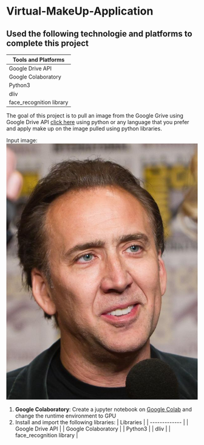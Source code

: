 # Virtual-MakeUp-Application

## Used the following technologie and platforms to complete this project
|    Tools and Platforms   |
| ------------- |
| Google Drive API      | 
| Google Colaboratory      | 
| Python3 | 
| dliv |
| face_recognition library |

The goal of this project is to pull an image from the Google Grive using Google Drive API [click here](https://developers.google.com/drive/api/v3/quickstart/python) using python or any language that you prefer and apply make up on the image pulled using python libraries.

Input image:
![alt text](https://github.com/IndupriyaKompi/Virtual-MakeUp-Application/blob/main/images/nicolascage.jpg "Logo Title Text 1")




1. **Google Colaboratory**: Create a jupyter notebook on [Google Colab](https://colab.research.google.com/notebooks/intro.ipynb) and change the runtime environment to GPU
2. Install and import the following libraries:
|   Libraries   |
| ------------- |
| Google Drive API      | 
| Google Colaboratory      | 
| Python3 | 
| dliv |
| face_recognition library |




